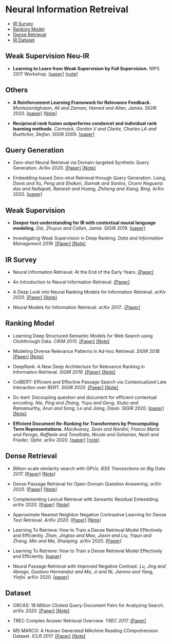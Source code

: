 # Neural Information Retreival

- [IR Survey](#ir-survey)
- [Ranking Model](#ranking-model)
- [Dense Retrieval](#dense-retrieval)
- [IR Dataset](#ir-dataset)

## Weak Supervision Neu-IR

- **Learning to Learn from Weak Supervision by Full Supervision.** NIPS 2017 Workshop. [[paper]](https://arxiv.org/pdf/1711.11383.pdf) [[note]](./PaperNote/2020_1207_1213.md)

## Others

- **A Reinforcement Learning Framework for Relevance Feedback.** *Montazeralghaem, Ali and Zamani, Hamed and Allan, James.* SIGIR 2020. [[paper]](http://maroo.cs.umass.edu/pub/web/getpdf.php?id=1343) [[Note]](./PaperNote/2020_1112_1119.md)

- **Reciprocal rank fusion outperforms condorcet and individual rank learning methods.**  *Cormack, Gordon V and Clarke, Charles LA and Buettcher, Stefan.* SIGIR 2009. [[paper]](https://plg.uwaterloo.ca/~gvcormac/cormacksigir09-rrf.pdf)


## Query Generation

- Zero-shot Neural Retrieval via Domain-targeted Synthetic Query Generation. *ArXiv 2020.* [[Paper]](https://arxiv.org/pdf/2004.14503.pdf) [[Note]](./PaperNote/2020_0925_0930.md)

- Embedding-based Zero-shot Retrieval through Query Generation. *Liang, Davis and Xu, Peng and Shakeri, Siamak and Santos, Cicero Nogueira dos and Nallapati, Ramesh and Huang, Zhiheng and Xiang, Bing.* ArXiv 2020. [[paper]](https://arxiv.org/pdf/2009.10270.pdf)

## Weak Supervision

- **Deeper text understanding for IR with contextual neural language modeling.** *Dai, Zhuyun and Callan, Jamie.* SIGIR 2019. [[paper]](https://www.cs.cmu.edu/~zhuyund/papers/SIGIR19short-BERT-IR.pdf)

- Investigating Weak Supervision in Deep Ranking. *Data and Information Management 2019.* [[Paper]](https://content.sciendo.com/configurable/contentpage/journals$002fdim$002f3$002f3$002farticle-p155.xml) [[Note]](./PaperNote/2020_0911_0917.md)




## IR Survey

- Neural Information Retrieval: At the End of the Early Years. [[Paper]](https://www.ischool.utexas.edu/~ml/papers/zhang-irj18.pdf)


- An Introduction to Neural Information Retrieval. [[Paper]](https://www.microsoft.com/en-us/research/uploads/prod/2017/06/fntir2018-neuralir-mitra.pdf)


- A Deep Look into Neural Ranking Models for Information Retrieval. *arXiv 2020.* [[Paper]](https://arxiv.org/pdf/1903.06902.pdf) [[Note]](./PaperNote/2020_0911_0917.md)


- Neural Models for Information Retrieval. *arXiv 2017.*. [[Paper]](https://arxiv.org/pdf/1705.01509.pdf)


## Ranking Model

- Learning Deep Structured Semantic Models for Web Search using Clickthrough Data. *CIKM 2013.* [[Paper]](https://www.microsoft.com/en-us/research/wp-content/uploads/2016/02/cikm2013_DSSM_fullversion.pdf) [[Note]](./PaperNote/2020_0918_0924.md)

- Modeling Diverse Relevance Patterns in Ad-hoc Retrieval. *SIGIR 2018.* [[Paper]](https://arxiv.org/pdf/1805.05737.pdf) [[Note]](./PaperNote/2020_0918_0924.md)


- DeepRank: A New Deep Architecture for Relevance Ranking in Information Retrieval. *SIGIR 2019.* [[Paper]](https://arxiv.org/pdf/1710.05649.pdf) [[Note]](./PaperNote/2020_0918_0924.md)


- ColBERT: Efficient and Effective Passage Search via Contextualized Late Interaction over BERT. *SIGIR 2020.* [[Paper]](https://arxiv.org/pdf/2004.12832.pdf) [[Note]](./PaperNote/2020_1008_1015.md)

- Dc-bert: Decoupling question and document for efficient contextual encoding. *Nie, Ping and Zhang, Yuyu and Geng, Xiubo and Ramamurthy, Arun and Song, Le and Jiang, Daxin.* SIGIR 2020. [[paper]](https://arxiv.org/pdf/2002.12591.pdf) [[Note]](./PaperNote/2020_0911_0917.md)

- **Efficient Document Re-Ranking for Transformers by Precomputing Term Representations.** *MacAvaney, Sean and Nardini, Franco Maria and Perego, Raffaele and Tonellotto, Nicola and Goharian, Nazli and Frieder, Ophir.* arXiv 2020. [[paper]](https://arxiv.org/pdf/2004.14255.pdf) [[note]](./2020_0911_0917.md)




## Dense Retrieval

- Billion-scale similarity search with GPUs. *IEEE Transactions on Big Data 2017.* [[Paper]](https://arxiv.org/pdf/1702.08734.pdf) [[Note]](./PaperNote/2020_0831_0906.md)

- Dense Passage Retrieval for Open-Domain Question Answering. *arXiv 2020.* [[Paper]](https://arxiv.org/pdf/2004.04906.pdf) [[Note]](./PaperNote/2020_0831_0906.md)

- Complementing Lexical Retrieval with Semantic Residual Embedding. *arXiv 2020.* [[Paper]](https://arxiv.org/pdf/2004.13969.pdf) [[Note]](./PaperNote/2020_0831_0906.md)

- Approximate Nearest Neighbor Negative Contrastive Learning for Dense Text Retrieval. *ArXiv 2020.* [[Paper]](https://arxiv.org/pdf/2007.00808.pdf) [[Note]](./PaperNote/2020_1008_1015.md)

- Learning To Retrieve: How to Train a Dense Retrieval Model Effectively and Efficiently. *Zhan, Jingtao and Mao, Jiaxin and Liu, Yiqun and Zhang, Min and Ma, Shaoping.* arXiv 2020. [[Paper]](https://arxiv.org/pdf/2010.10469.pdf)

- Learning To Retrieve: How to Train a Dense Retrieval Model Effectively and Efficiently. [[paper]](https://arxiv.org/pdf/2010.10469.pdf)

- Neural Passage Retrieval with Improved Negative Contrast. *Lu, Jing and Abrego, Gustavo Hernandez and Ma, Ji and Ni, Jianmo and Yang, Yinfei.* arXiv 2020. [[paper]](https://arxiv.org/pdf/2010.12523.pdf)



## Dataset

- ORCAS: 18 Million Clicked Query-Document Pairs for Analyzing Search. *arXiv 2020.*  [[Paper]](https://arxiv.org/pdf/2006.05324.pdf) [[Note]](./PaperNote/2020_0831_0906.md)

- TREC Complex Answer Retrieval Overview. *TREC 2017.* [[Paper]](https://trec.nist.gov/pubs/trec26/papers/Overview-CAR.pdf)

- MS MARCO: A Human Generated MAchine Reading COmprehension Dataset. *ICLR 2017.* [[Paper]](https://openreview.net/pdf?id=Hk1iOLcle) [[Note]](./PaperNote/2020_1008_1015.md)
